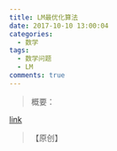 ```yaml
---
title: LM最优化算法
date: 2017-10-10 13:00:04
categories:
  - 数学
tags:
  - 数学问题
  - LM
comments: true
---
```


> 概要：
>

[link](http://users.ics.forth.gr/~lourakis/levmar/index.html)
> 【原创】

<!-- more -->
